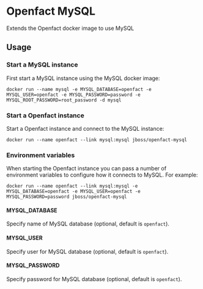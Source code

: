 # Openfact MySQL

Extends the Openfact docker image to use MySQL

## Usage

### Start a MySQL instance

First start a MySQL instance using the MySQL docker image:

    docker run --name mysql -e MYSQL_DATABASE=openfact -e MYSQL_USER=openfact -e MYSQL_PASSWORD=password -e MYSQL_ROOT_PASSWORD=root_password -d mysql

### Start a Openfact instance

Start a Openfact instance and connect to the MySQL instance:

    docker run --name openfact --link mysql:mysql jboss/openfact-mysql

### Environment variables

When starting the Openfact instance you can pass a number of environment variables to configure how it connects to MySQL. For example:

    docker run --name openfact --link mysql:mysql -e MYSQL_DATABASE=openfact -e MYSQL_USER=openfact -e MYSQL_PASSWORD=password jboss/openfact-mysql

#### MYSQL_DATABASE

Specify name of MySQL database (optional, default is `openfact`).

#### MYSQL_USER

Specify user for MySQL database (optional, default is `openfact`).

#### MYSQL_PASSWORD

Specify password for MySQL database (optional, default is `openfact`).